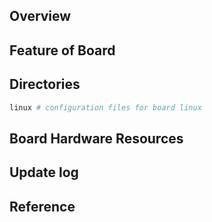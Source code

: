 ## Overview

## Feature of Board

## Directories

```sh
linux # configuration files for board linux
```

## Board Hardware Resources

## Update log

## Reference
